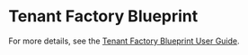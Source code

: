 # Tenant Factory Blueprint

For more details, see the [Tenant Factory Blueprint User Guide](http://go/tenant-factory-blueprint-user-guide).
